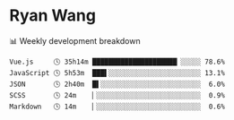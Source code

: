 # Ryan Wang

 <!-- waka-box start -->
📊 Weekly development breakdown
```text
Vue.js     🕓 35h14m █████████████████████▏░░░░░ 78.6%
JavaScript 🕓 5h53m  ███▌░░░░░░░░░░░░░░░░░░░░░░░ 13.1%
JSON       🕓 2h40m  █▌░░░░░░░░░░░░░░░░░░░░░░░░░  6.0%
SCSS       🕓 24m    ▏░░░░░░░░░░░░░░░░░░░░░░░░░░  0.9%
Markdown   🕓 14m    ▏░░░░░░░░░░░░░░░░░░░░░░░░░░  0.6%
```
<!-- Powered by https://github.com/YouEclipse/waka-box-go . -->
<!-- waka-box end -->